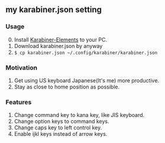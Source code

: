 ## my karabiner.json setting

### Usage

0. Install [Karabiner-Elements](https://karabiner-elements.pqrs.org/) to your PC.
1. Download karabiner.json by anyway
2. `$ cp karabiner.json ~/.config/karabiner/karabiner.json` 

### Motivation

1. Get using US keyboard Japanese(It's me) more productive.
2. Stay as close to home position as possible.

### Features

1. Change command key to kana key, like JIS keyboard. 
2. Change option keys to command keys.
3. Change caps key to left control key.
4. Enable ijkl keys instead of arrow keys.

